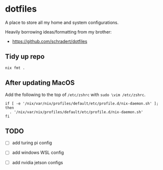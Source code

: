 # dotfiles

A place to store all my home and system configurations.

Heavily borrowing ideas/formatting from my brother:

- https://github.com/schradert/dotfiles

## Tidy up repo

```text
nix fmt .
```

## After updating MacOS

Add the following to the top of `/etc/zshrc` with `sudo \vim /etc/zshrc`.

```text
if [ -e '/nix/var/nix/profiles/default/etc/profile.d/nix-daemon.sh' ]; then
  . '/nix/var/nix/profiles/default/etc/profile.d/nix-daemon.sh'
fi
```

## TODO

- [ ] add turing pi config
- [ ] add windows WSL config
- [ ] add nvidia jetson configs

